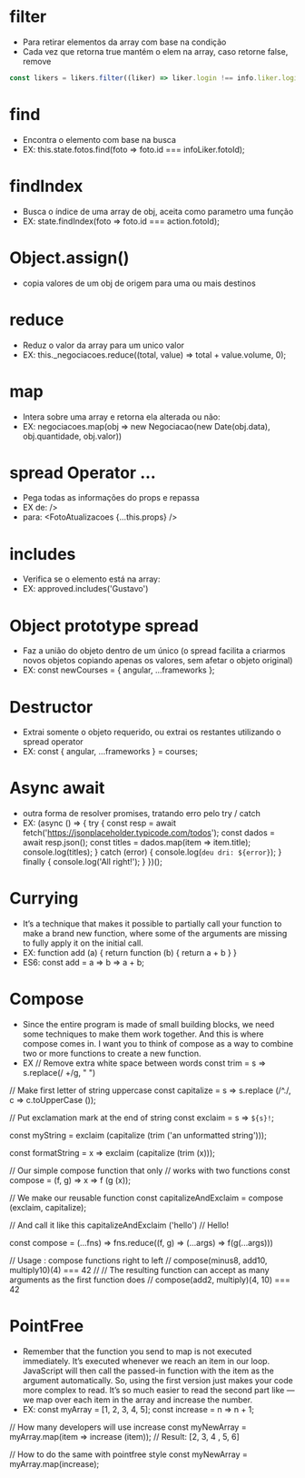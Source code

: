 # filter

- Para retirar elementos da array com base na condição
- Cada vez que retorna true mantém o elem na array, caso retorne false, remove

```js
const likers = likers.filter((liker) => liker.login !== info.liker.login);
```

# find

- Encontra o elemento com base na busca
- EX: this.state.fotos.find(foto => foto.id === infoLiker.fotoId);

# findIndex

- Busca o índice de uma array de obj, aceita como parametro uma função
- EX: state.findIndex(foto => foto.id === action.fotoId);

# Object.assign()

- copia valores de um obj de origem para uma ou mais destinos

# reduce

- Reduz o valor da array para um unico valor
- EX: this.\_negociacoes.reduce((total, value) => total + value.volume, 0);

# map

- Intera sobre uma array e retorna ela alterada ou não:
- EX: negociacoes.map(obj => new Negociacao(new Date(obj.data), obj.quantidade,
  obj.valor))

# spread Operator ...

- Pega todas as informações do props e repassa
- EX de:
  <FotoAtualizacoes foto={this.props.foto} likeService={this.props.likeService}>
  />
- para: <FotoAtualizacoes {...this.props} />

# includes

- Verifica se o elemento está na array:
- EX: approved.includes('Gustavo')

# Object prototype spread

- Faz a união do objeto dentro de um único (o spread facilita a criarmos novos
  objetos copiando apenas os valores, sem afetar o objeto original)
- EX: const newCourses = { angular, ...frameworks };

# Destructor

- Extrai somente o objeto requerido, ou extrai os restantes utilizando o spread
  operator
- EX: const { angular, ...frameworks } = courses;

# Async await

- outra forma de resolver promises, tratando erro pelo try / catch
- EX: (async () => { try { const resp = await
  fetch('https://jsonplaceholder.typicode.com/todos'); const dados = await
  resp.json(); const titles = dados.map(item => item.title);
  console.log(titles); } catch (error) { console.log(`deu dri: ${error}`); }
  finally { console.log('All right!'); } })();

# Currying

- It’s a technique that makes it possible to partially call your function to
  make a brand new function, where some of the arguments are missing to fully
  apply it on the initial call.
- EX: function add (a) { return function (b) { return a + b } }
- ES6: const add = a => b => a + b;

# Compose

- Since the entire program is made of small building blocks, we need some
  techniques to make them work together. And this is where compose comes in. I
  want you to think of compose as a way to combine two or more functions to
  create a new function.
- EX // Remove extra white space between words const trim = s => s.replace(/
  +/g, " ")

// Make first letter of string uppercase const capitalize = s => s.replace
(/^./, c => c.toUpperCase ());

// Put exclamation mark at the end of string const exclaim = s => `${s}!`;

const myString = exclaim (capitalize (trim ('an unformatted string')));

const formatString = x => exclaim (capitalize (trim (x)));

// Our simple compose function that only // works with two functions const
compose = (f, g) => x => f (g (x));

// We make our reusable function const capitalizeAndExclaim = compose (exclaim,
capitalize);

// And call it like this capitalizeAndExclaim ('hello') // Hello!

const compose = (...fns) => fns.reduce((f, g) => (...args) => f(g(...args)))

// Usage : compose functions right to left // compose(minus8, add10,
multiply10)(4) === 42 // // The resulting function can accept as many arguments
as the first function does // compose(add2, multiply)(4, 10) === 42

# PointFree

- Remember that the function you send to map is not executed immediately. It’s
  executed whenever we reach an item in our loop. JavaScript will then call the
  passed-in function with the item as the argument automatically. So, using the
  first version just makes your code more complex to read. It’s so much easier
  to read the second part like — we map over each item in the array and increase
  the number.
- EX: const myArray = [1, 2, 3, 4, 5]; const increase = n => n + 1;

// How many developers will use increase const myNewArray = myArray.map(item =>
increase (item)); // Result: [2, 3, 4 , 5, 6]

// How to do the same with pointfree style const myNewArray =
myArray.map(increase);
